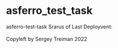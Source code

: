 # asferro_test_task
asferro-test-task
Srarus of Last Deployvent:<br>
<ing src="https://github.com/treimans/asferro_test_task/workflows/Mi-GitHubActions-test/badge.svg?branch=main"><br>
Copyleft by Sergey Treiman 2022
